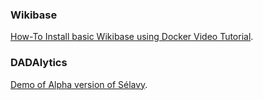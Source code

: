
### Wikibase
[How-To Install basic Wikibase using Docker Video Tutorial](https://semlab.io/howto/wikibase_basic).



### DADAlytics
[Demo of Alpha version of Sélavy](https://semlab.io/howto/selavy_alpha).
